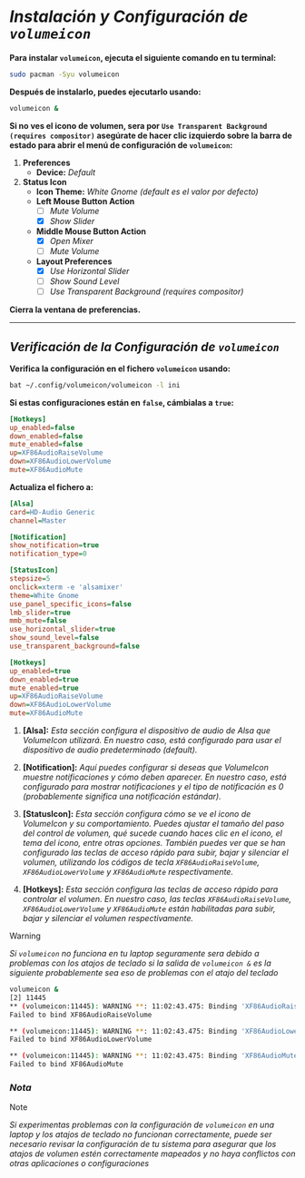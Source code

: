 <!-- Autor: Daniel Benjamin Perez Morales -->
<!-- GitHub: https://github.com/DanielBenjaminPerezMoralesDev13 -->
<!-- Gitlab: https://gitlab.com/DanielBenjaminPerezMoralesDev13 -->
<!-- Correo electrónico: danielperezdev@proton.me -->

# ***Instalación y Configuración de `volumeicon`***

**Para instalar `volumeicon`, ejecuta el siguiente comando en tu terminal:**

```bash
sudo pacman -Syu volumeicon
```

**Después de instalarlo, puedes ejecutarlo usando:**

```bash
volumeicon &
```

**Si no ves el icono de volumen, sera por `Use Transparent Background (requires compositor)` asegúrate de hacer clic izquierdo sobre la barra de estado para abrir el menú de configuración de `volumeicon`:**

1. **Preferences**
   - **Device:** *Default*
2. **Status Icon**
   - **Icon Theme:** *White Gnome (default es el valor por defecto)*
   - **Left Mouse Button Action**
     - [ ] *Mute Volume*
     - [x] *Show Slider*
   - **Middle Mouse Button Action**
     - [x] *Open Mixer*
     - [ ] *Mute Volume*
   - **Layout Preferences**
     - [x] *Use Horizontal Slider*
     - [ ] *Show Sound Level*
     - [ ] *Use Transparent Background (requires compositor)*

**Cierra la ventana de preferencias.**

---

## ***Verificación de la Configuración de `volumeicon`***

**Verifica la configuración en el fichero `volumeicon` usando:**

```bash
bat ~/.config/volumeicon/volumeicon -l ini
```

**Si estas configuraciones están en `false`, cámbialas a `true`:**

```ini
[Hotkeys]
up_enabled=false
down_enabled=false
mute_enabled=false
up=XF86AudioRaiseVolume
down=XF86AudioLowerVolume
mute=XF86AudioMute
```

**Actualiza el fichero a:**

```ini
[Alsa]
card=HD-Audio Generic
channel=Master

[Notification]
show_notification=true
notification_type=0

[StatusIcon]
stepsize=5
onclick=xterm -e 'alsamixer'
theme=White Gnome
use_panel_specific_icons=false
lmb_slider=true
mmb_mute=false
use_horizontal_slider=true
show_sound_level=false
use_transparent_background=false

[Hotkeys]
up_enabled=true
down_enabled=true
mute_enabled=true
up=XF86AudioRaiseVolume
down=XF86AudioLowerVolume
mute=XF86AudioMute
```

1. **[Alsa]:** *Esta sección configura el dispositivo de audio de Alsa que VolumeIcon utilizará. En nuestro caso, está configurado para usar el dispositivo de audio predeterminado (default).*

2. **[Notification]:** *Aquí puedes configurar si deseas que VolumeIcon muestre notificaciones y cómo deben aparecer. En nuestro caso, está configurado para mostrar notificaciones y el tipo de notificación es 0 (probablemente significa una notificación estándar).*

3. **[StatusIcon]:** *Esta sección configura cómo se ve el icono de VolumeIcon y su comportamiento. Puedes ajustar el tamaño del paso del control de volumen, qué sucede cuando haces clic en el icono, el tema del icono, entre otras opciones. También puedes ver que se han configurado las teclas de acceso rápido para subir, bajar y silenciar el volumen, utilizando los códigos de tecla `XF86AudioRaiseVolume`, `XF86AudioLowerVolume` y `XF86AudioMute` respectivamente.*

4. **[Hotkeys]:** *Esta sección configura las teclas de acceso rápido para controlar el volumen. En nuestro caso, las teclas `XF86AudioRaiseVolume`, `XF86AudioLowerVolume` y `XF86AudioMute` están habilitadas para subir, bajar y silenciar el volumen respectivamente.*

> [!WARNING]
> *Si `volumeicon` no funciona en tu laptop seguramente sera debido a problemas con los atajos de teclado si la salida de `volumeicon &` es la siguiente probablemente sea eso de problemas con el atajo del teclado*

```bash
volumeicon &
[2] 11445
** (volumeicon:11445): WARNING **: 11:02:43.475: Binding 'XF86AudioRaiseVolume' failed!
Failed to bind XF86AudioRaiseVolume

** (volumeicon:11445): WARNING **: 11:02:43.475: Binding 'XF86AudioLowerVolume' failed!
Failed to bind XF86AudioLowerVolume

** (volumeicon:11445): WARNING **: 11:02:43.475: Binding 'XF86AudioMute' failed!
Failed to bind XF86AudioMute
```

### ***Nota***

> [!NOTE]
> *Si experimentas problemas con la configuración de `volumeicon` en una laptop y los atajos de teclado no funcionan correctamente, puede ser necesario revisar la configuración de tu sistema para asegurar que los atajos de volumen estén correctamente mapeados y no haya conflictos con otras aplicaciones o configuraciones*
